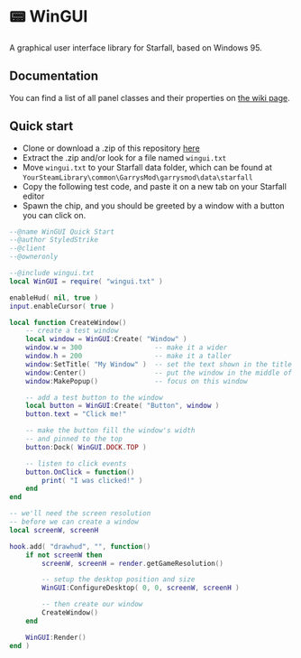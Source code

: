 # 📟 WinGUI

A graphical user interface library for Starfall, based on Windows 95.

## Documentation

You can find a list of all panel classes and their properties on [the wiki page](https://github.com/StyledStrike/starfall-wingui/wiki).

## Quick start

- Clone or download a .zip of this repository [here](https://github.com/StyledStrike/starfall-wingui/archive/refs/heads/main.zip)
- Extract the .zip and/or look for a file named `wingui.txt`
- Move `wingui.txt` to your Starfall data folder, which can be found at `YourSteamLibrary\common\GarrysMod\garrysmod\data\starfall`
- Copy the following test code, and paste it on a new tab on your Starfall editor
- Spawn the chip, and you should be greeted by a window with a button you can click on.

```lua
--@name WinGUI Quick Start
--@author StyledStrike
--@client
--@owneronly

--@include wingui.txt
local WinGUI = require( "wingui.txt" )

enableHud( nil, true )
input.enableCursor( true )

local function CreateWindow()
    -- create a test window
    local window = WinGUI:Create( "Window" )
    window.w = 300                  -- make it a wider
    window.h = 200                  -- make it a taller
    window:SetTitle( "My Window" )  -- set the text shown in the title bar
    window:Center()                 -- put the window in the middle of the screen
    window:MakePopup()              -- focus on this window

    -- add a test button to the window
    local button = WinGUI:Create( "Button", window )
    button.text = "Click me!"

    -- make the button fill the window's width
    -- and pinned to the top
    button:Dock( WinGUI.DOCK.TOP )

    -- listen to click events
    button.OnClick = function()
        print( "I was clicked!" )
    end
end

-- we'll need the screen resolution
-- before we can create a window
local screenW, screenH

hook.add( "drawhud", "", function()
    if not screenW then
        screenW, screenH = render.getGameResolution()

        -- setup the desktop position and size
        WinGUI:ConfigureDesktop( 0, 0, screenW, screenH )

        -- then create our window
        CreateWindow()
    end

    WinGUI:Render()
end )
```
